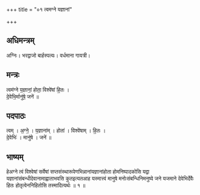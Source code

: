 +++
title = "०१ त्वमग्ने यज्ञानां"

+++
## अधिमन्त्रम्
अग्निः। भरद्वाजो बार्हस्पत्यः। वर्धमाना गायत्री।

## मन्त्रः
त्वम॑ग्ने य॒ज्ञानां॒ होता॒ विश्वे॑षां हि॒तः ।  
दे॒वेभि॒र्मानु॑षे॒ जने॑ ॥

## पदपाठः
त्वम् । अ॒ग्ने॒ । य॒ज्ञाना॑म् । होता॑ । विश्वे॑षाम् । हि॒तः ।  
दे॒वेभिः॑ । मानु॑षे । जने॑ ॥

## भाष्यम्
हेअग्ने त्वं विश्वेषां सर्वेषां सप्तसंस्थारूपेणभिन्नानांयज्ञानांहोता होमनिष्पादकोसि यद्वा यज्ञानांसंबन्धीदेवानामाह्वाताभवसि कुतइत्यतआह यस्मात्त्वं मानुषे मनोःसंबन्धिनिमनुष्ये जने यजमाने देवेभिर्देवैः हितः होतृत्वेननिहितोसि तस्मादित्यर्थः ॥ १ ॥